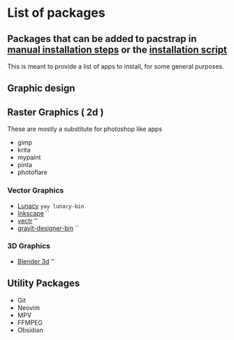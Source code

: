 # List of packages
## Packages that can be added to pacstrap in [manual installation steps](manual_installation_steps.md) or the [installation script](install.sh)
This is meant to provide a list of apps to install, for some general purposes.
## Graphic design
## Raster Graphics ( 2d )
These are mostly a substitute for photoshop like apps
- gimp
- krita
- mypaint
- pinta
- photoflare
### Vector Graphics
- [Lunacy](https://icons8.com/lunacy) `yay lunacy-bin`
- [Inkscape](https://inkscape.org/) ``
- [vectr](https://vectr.com/) ''
- [gravit-designer-bin]() ``
### 3D Graphics
- [Blender 3d](https://www.blender.org/) ''

## Utility Packages
- Git
- Neovim
- MPV
- FFMPEG
- Obsidian
